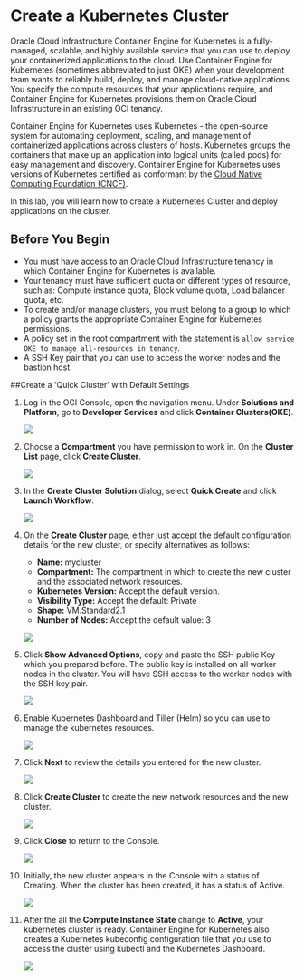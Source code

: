 # Create a Kubernetes Cluster

Oracle Cloud Infrastructure Container Engine for Kubernetes is a fully-managed, scalable, and highly available service that you can use to deploy your containerized applications to the cloud. Use Container Engine for Kubernetes (sometimes abbreviated to just OKE) when your development team wants to reliably build, deploy, and manage cloud-native applications. You specify the compute resources that your applications require, and Container Engine for Kubernetes provisions them on Oracle Cloud Infrastructure in an existing OCI tenancy.

Container Engine for Kubernetes uses Kubernetes - the open-source system for automating deployment, scaling, and management of containerized applications across clusters of hosts. Kubernetes groups the containers that make up an application into logical units (called pods) for easy management and discovery. Container Engine for Kubernetes uses versions of Kubernetes certified as conformant by the [Cloud Native Computing Foundation (CNCF)](https://github.com/cncf/k8s-conformance).

In this lab, you will learn how to create a Kubernetes Cluster and deploy applications on the cluster.

## Before You Begin

- You must have access to an Oracle Cloud Infrastructure tenancy in which Container Engine for Kubernetes is available.
- Your tenancy must have sufficient quota on different types of resource, such as: Compute instance quota, Block volume quota, Load balancer quota, etc.
- To create and/or manage clusters, you must belong to a group to which a policy grants the appropriate Container Engine for Kubernetes permissions. 
- A policy set in the root compartment with the statement is ```allow service OKE to manage all-resources in tenancy```.
- A SSH Key pair that you can use to access the worker nodes and the bastion host.

##Create a 'Quick Cluster' with Default Settings

1. Log in the OCI Console, open the navigation menu. Under **Solutions and Platform**, go to **Developer Services** and click **Container Clusters(OKE)**.

   ![](./images/image-20200315103555207.png " ")

2. Choose a **Compartment** you have permission to work in. On the **Cluster List** page, click **Create Cluster**.

   ![](./images/image-20200315103901086.png " ")

3. In the **Create Cluster Solution** dialog, select **Quick Create** and click **Launch Workflow**.

   ![](./images/image-20200315104050115.png " ")

4. On the **Create Cluster** page, either just accept the default configuration details for the new cluster, or specify alternatives as follows:

   - **Name:** mycluster
   - **Compartment:** The compartment in which to create the new cluster and the associated network resources.
   - **Kubernetes Version:** Accept the default version.
   - **Visibility Type:** Accept the default: Private
   - **Shape:** VM.Standard2.1
   - **Number of Nodes:** Accept the default value: 3

   ![](./images/image-20200315105017321.png " ")

5. Click **Show Advanced Options**, copy and paste the SSH public Key which you prepared before. The public key is installed on all worker nodes in the cluster. You will  have SSH access to the worker nodes with the SSH key pair.

   ![](./images/image-20200315105438540.png " ")

6. Enable Kubernetes Dashboard and Tiller (Helm) so you can use to manage the kubernetes resources.

   ![](./images/image-20200315110351512.png " ")

7. Click **Next** to review the details you entered for the new cluster.

   ![](./images/image-20200315110503138.png " ")

8. Click **Create Cluster** to create the new network resources and the new cluster.

   ![](./images/image-20200315110709142.png " ")

9. Click **Close** to return to the Console.

   ![](./images/image-20200315110911196.png " ")

10. Initially, the new cluster appears in the Console with a status of Creating. When the cluster has been created, it has a status of Active.

    ![](./images/image-20200315111158001.png " ")

11. After the all the **Compute Instance State** change to **Active**, your kubernetes cluster is ready. Container Engine for Kubernetes also creates a Kubernetes kubeconfig configuration file that you use to access the cluster using kubectl and the Kubernetes Dashboard.

    ![](./images/image-20200315111711465.png " ")

    



